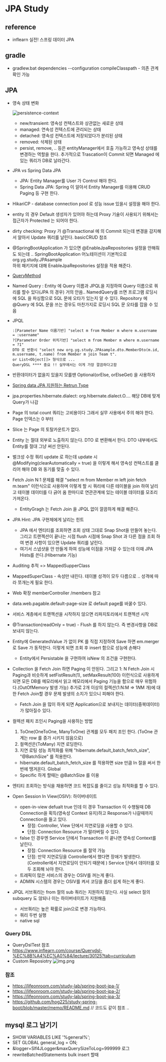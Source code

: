 # JPA Study 

## reference 
- inflearn 실전! 스프링 데이터 JPA



## gradle 
- gradlew.bat dependencies --configuration compileClasspath - 의존 관계확인 가능 


## JPA
- 영속 상태 변화
  
  ![persistence-context](./img/jpa-persistence-context.jpg)
  - new/transient: 영속성 컨텍스트와 상관없는 새로운 상태
  - managed: 연속성 컨텍스트에 관리되는 상태
  - detached: 영속성 컨텍스트에 저장되었다가 분리된 상태 
  - removed: 삭제된 상태 
  - persist, remove, .. 등은 entityManager에서 호출 가능하고 영속성 상태를 변경하는 역할을 한다. 추가적으로 Trascation이 Commit 되면 Managed 에 있는 쿼리가 DB로 날라간다.
- JPA vs Spring Data JPA
    - JPA: Entity Manager를 User 가 Control 해야 한다. 
    - Spring Data JPA: Spring 이 알아서 Entity Manager를 이용해 CRUD Paging 등 구현 한다.
- HikariCP - database connection pool 로 성능 issue 있을시 설정을 해야 한다. 
- entity 의 경우 Default 생성자가 있어야 하는데 Proxy 기술이 사용되기 위해서는 접근자가 Protected 는 되어야 한다. 
- dirty checking: Proxy 가 @Transactional 에 의 Commit 되는데 변경을 감지해서 알아서 Update 쿼리를 날린다. basicCRUD 참조
- @SpringBootApplication 가 있으면 @EnableJpaRepositories 설정을 안해줘도 되는데 .. SpringBootApplication 어노테이션이 기본적으로 org.yg.study.JPAsample <br />
하위 패키지에 대해 EnableJpaRepositories 설정을 적용 해준다.
- [QueryMethod](https://docs.spring.io/spring-data/jpa/docs/current/reference/html/#jpa.query-methods)
- Named Query : Entity 에 Query 이름과 JPQL을 지정하여 Query 이름으로 쿼리를 할수 있다(JPA 의 경우) 거의 안씀.. NamedQuery를 쓰면 프로그램 로딩시에 SQL 을 파싱함으로 SQL 문에 오타가 있는지 알 수 있다. 
  Repository 에 @Query 에 SQL 문을 쓰는 경우도 마찬가지로 로딩시 SQL 문 오타를 잡을 수 있음  
- JPQL
  ```
  :[Parameter Name 이름기반] "select m from Member m where m.username = :username"
  ?[Parameter Order 위치기반] "select m from Member m where m.username = ?1"
  DTO 로 반환시 "select new org.yg.study.JPAsample.dto.MemberDto(m.id, m.username, t.name) from Member m join Team t".
  or List<Object[]> 형식으로 ...
  QueryDSL **** 중요 !! 실무에서는 이게 가장 깔끔하다고함
  ``` 
- 반환데이터가 없을지 있을지 모를땐  Optional(orElse, orElseGet) 을 사용하자 
- [Spring data JPA 지원하는 Retrun Type](https://docs.spring.io/spring-data/jpa/docs/current/reference/html/#repository-query-return-types)
- jpa.properties.hibernate.dialect: org.hibernate.dialect.O.... 해당 DB에 맞게 Query가 나감 
- Page 의 total count 쿼리는 고비용이다 그래서 실무 사용에서 주의 해야 한다. Page 인덱스는 0 부터 
- Slice 는 Page 의 토탈카운트가 없다. 
- Entity 는 절대 외부로 노출하지 않는다. DTO 로 변환해서 한다. DTO 내부에서도 Entity를 절대 그냥 써선 안된다. 
- 벌크성 수정 쿼리 update 로 하는데 update 시 @Modifying(clearAutomatically = true) 을 이렇게 해서 영속성 컨텍스트를 클리어 해야 DB 와 동기를 맞출 수 있다. 
- Fetch Join N:1 문제를 해결 "select m from Member m left join fetch m.team" 이런식으로 사용하며 이렇게 할 시 쿼리에 다른 테이블을 join 하여 날리고 테이블 데이터를 다 긁어 옴 한마디로 연관관계에 있는 테이블 데이터를 모조리 가져온다. 
  - EntityGragh 는 Fetch Join 을 JPQL 없이 깔끔하게 해결 해준다. 
- JPA Hint: JPA 구현체에게 날리는 힌트 
  - JPA 에서 엔티티를 조회하면 조회 상태 그대로 Snap Shot을 만들어 놓는다. 그리고 트랜젝션이 끝나는 시점 flush 시점에 Snap Shot 과 다른 점을 조회 하여 변경 사항이 있으면 Update 쿼리를 날린다. 
  - 여기서 스냅샷을 안 만들게 하여 성능에 이점을 가져갈 수 있는데 이때 JPA Hists를 쓴다.(Hibernate 기능) 
- Auditing 추적 => MappedSupperClass
- MappedSuperClass - 속성만 내린다. 테이블 성격이 모두 다름으로 .. 성격에 따라 쪼개는게 필요 한다. 
- Web 확장 memberController /members 참고
- data.web.pagable.default-page-size 로 default page를 바꿀수 있다. 
- 서비스 계층에서 트랜잭션을 시작하지 않으면 리파지토리에서 트랜젝션 시작 
- @Transaction(readOnly = true) - Flush 를 하지 않는다. 즉 변경사항을 DB로 보내지 않는다. 
- Entity에 GeneratedValue 가 없이 PK 를 직접 지정하여 Save 하면 em.merger 로 Save 가 동작한다. 이렇게 되면 조회 후 insert 함으로 성능에 손해다
  - Entity에서 Persistable 을 구현하여 isNew 의 조건을 구현한다. 
- Collection 을 Fetch Join 하면 Paging 이 안된다. 그리고 1: N Fetch Join 시 Paging과 비슷하게 setFistResult(1), setMaxResult(100) 이런식으로 사용하게 되면 모든 DB를 메모리에서 읽고 메모리에서 Paging 기능을 함으로 매우 위험하다.(OutOfMemory 발생 가능)
추가로 2개 이상의 컬렉션(1:N:M => 1*N*M 개)에 대한 Fetch Join할 경우 문제 발생의 소지가 있으니 피해야 한다.
  - Fetch Join 을 많이 하게 되면 Application으로 보내지는 데이터(중복데이터) 가 많아질수 있다. 
- 컬렉션 패치 조인시 Paging을 사용하는 방법 
  1. ToOne(OneToOne, ManyToOne) 관계를 모두 패치 조인 한다. (ToOne 관계는 row 를 증가 시키지 않음으로)
  2. 컬랙션은(ToMany) 지연 로딩한다.
  3. 지연 로팅 성능 최적화를 위해 "hibernate.default_batch_fetch_size", "@BatchSize" 를 적용한다.
    - hibernate.default_batch_fetch_size 를 적용하면 size 만큼 In 절을 써서 한번에 땡겨온다. Global
    - Specific 하게 할때는 @BatchSize 를 이용 
- 엔티티 조회하는 방식을 채용하면 코드 복잡도를 줄이고 성능 최적화를 할 수 있다. 
- Open Session In View(OSIV): 하이버네이트 
  - open-in-view defualt true 인데 이 경우 Transaction 이 수행될때 DB Connection을 획득(영속성 Context 유지)하고 Response가 나갈때까지 Connection을 들고 있다.
    - 장점: Controller, View 단에서 지연로딩을 사용할 수 있다.
    - 단점: Connection Resource 가 말라버릴 수 있다. 
  - false 인 경우엔 Service 단에서 Transaction 이 끝나면 영속성 Context를 날린다.
    - 장점: Connection Resource 를 절약 가능 
    - 단점: 만약 지연로딩을 Controller에서 했다면 장애가 발생한다. (Controller에서 지연로딩이 안되기 때문에 ) Service 단에서 데이터를 모두 조회해 놔야 한다.
  - 트레픽이 많은 서비스의 경우는 OSIV를 꺼는게 좋다. 
  - ADMIN 시스템의 경우는 OSIV를 켜서 코딩을 좀더 쉽게 하는게 좋다. 
- JPQL 서브쿼리는 from 절의 sub 쿼리는 지원하지 않는다. 사실 select 절의 subquery 도 않되나 이는 하이버네이트가 지원해줌 
  - 서브쿼리는 높은 확률로 join으로 변경 가능하다. 
  - 쿼리 두번 실행 
  - native sql 
### Query DSL 
- QueryDslTest 참조 
- https://www.inflearn.com/course/Querydsl-%EC%8B%A4%EC%A0%84/lecture/30125?tab=curriculum 
- Custom Reposiotry
![img.png](img/img.png)


### 참조 
- https://lifeonroom.com/study-lab/spring-boot-jpa-1/
- https://lifeonroom.com/study-lab/spring-boot-jpa-2/
- https://lifeonroom.com/study-lab/spring-boot-jpa-3/
- https://github.com/hog225/study-spring-boot/blob/master/memo/README.md // 코드도 같이 참조 .. 
  

## mysql 로그 남기기
- SHOW VARIABLES LIKE '%general%';
- SET GLOBAL general_log = ON;
- &logger=Slf4JLogger&maxQuerySizeToLog=999999 로그 
- rewriteBatchedStatements bulk insert 할때 
